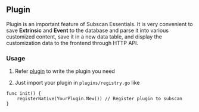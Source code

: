 ## Plugin

Plugin is an important feature of Subscan Essentials.
It is very convenient to save **Extrinsic** and **Event** to the database and parse it into various customized content, save it in a new data table, and display the customization data to the frontend through HTTP API.

### Usage

1. Refer [plugin](https://github.com/itering/subscan-plugin) to write the plugin you need

1. Just import your plugin in ``plugins/registry.go`` like

```
func init() {
	registerNative(YourPlugin.New()) // Register plugin to subscan
}
```
